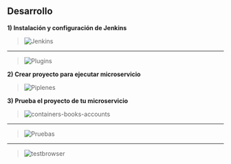 ## Desarrollo

**1) Instalación y configuración de Jenkins**

>![Jenkins](https://user-images.githubusercontent.com/74322391/205557541-97daaa56-dff4-4672-97c6-b5bd74d2bd2e.PNG)
*** 
>![Plugins](https://user-images.githubusercontent.com/74322391/205594682-49cead0e-3eb9-4fee-9632-36e34f23b126.PNG)

**2) Crear proyecto para ejecutar microservicio**
>![Piplenes](https://user-images.githubusercontent.com/74322391/205594789-ef813143-3d0e-43d2-8c77-c360ad83f3c3.PNG)

**3) Prueba el proyecto de tu microservicio**
>![containers-books-accounts](https://user-images.githubusercontent.com/74322391/205596732-3b9a2094-391e-4477-970b-a27e5f48009c.PNG)
---
>![Pruebas](https://user-images.githubusercontent.com/74322391/205594860-21018b10-dd96-48a3-a634-76cbc6b8218a.PNG)
---
>![testbrowser](https://user-images.githubusercontent.com/74322391/205598819-4be6194c-5b15-49f4-bc5f-a81b0584fe54.PNG)
